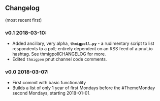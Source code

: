 ## Changelog
(most recent first)

### v0.1 2018-03-10:
* Added ancillary, very alpha, **`thmigpoll.py`** - a rudimentary script to list respondents to a poll; entirely dependent on an RSS feed of a pnut.io hashtag.  See thmigpollCHANGELOG for more.
* Edited `thmigpen` pnut channel code comments.

### v0.0 2018-03-07:
* First commit with basic functionality
 * Builds a list of only 1 year of first Mondays before the \#ThemeMonday second Mondays, starting 2018-01-01.
